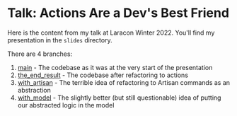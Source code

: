 # Talk: Actions Are a Dev's Best Friend

Here is the content from my talk at Laracon Winter 2022. You'll find my presentation in the `slides` directory.

There are 4 branches:

1) [main](https://github.com/lukeraymonddowning/actions-are-a-devs-best-friend/tree/main) - The codebase as it was at the very start of the presentation
2) [the_end_result](https://github.com/lukeraymonddowning/actions-are-a-devs-best-friend/tree/the_end_result) - The codebase after refactoring to actions
3) [with_artisan](https://github.com/lukeraymonddowning/actions-are-a-devs-best-friend/tree/with_artisan) - The terrible idea of refactoring to Artisan commands as an abstraction
4) [with_model](https://github.com/lukeraymonddowning/actions-are-a-devs-best-friend/tree/with_model) - The slightly better (but still questionable) idea of putting our abstracted logic in the model
